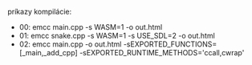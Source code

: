 príkazy kompilácie:

- 00: emcc main.cpp -s WASM=1 -o out.html
- 01: emcc snake.cpp -s WASM=1 -s USE_SDL=2 -o out.html
- 02: emcc main.cpp -o out.html -sEXPORTED_FUNCTIONS=[_main,_add_cpp] -sEXPORTED_RUNTIME_METHODS='ccall,cwrap'




